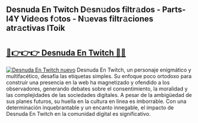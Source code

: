 ## Desnuda En Twitch D𝚎sn𝚞dos filtr𝚊dos - Parts-l4Y Vid𝚎os f𝚘tos - N𝚞evas filtr𝚊ciones atr𝚊ctivas lToik

# <h2><a href="http://mb7au8.tromn.icu/?c=Desnuda+En+Twitch">🔗👉👉👉 Desnuda En Twitch 🔗🔗</a></h2>

[![Desnuda En Twitch nuevo](https://i.imgur.com/pEAQMta.gif)](http://mb7au8.tromn.icu/?c=Desnuda+En+Twitch)
Desnuda En Twitch, un personaje enigmático y multifacético, desafía las etiquetas simples. Su enfoque poco ortodoxo para construir una presencia en la web ha magnetizado y ofendido a los observadores, generando debates sobre el consentimiento, la moralidad y las complejidades de las sociedades digitales. A pesar de la ambigüedad de sus planes futuros, su huella en la cultura en línea es imborrable. Con una determinación inquebrantable y un encanto innegable, el impacto de Desnuda En Twitch en la comunidad digital es significativo.
